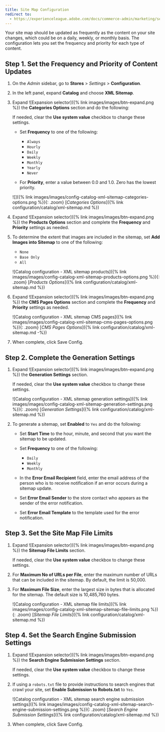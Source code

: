```yaml
---
title: Site Map Configuration
redirect to:
  - https://experienceleague.adobe.com/docs/commerce-admin/marketing/seo/sitemap-xml.html
---
```


Your site map should be updated as frequently as the content on your site changes, which could be on a daily, weekly, or monthly basis. The configuration lets you set the frequency and priority for each type of content.

## Step 1. Set the Frequency and Priority of Content Updates

1. On the _Admin_ sidebar, go to **Stores** > _Settings_ > **Configuration**.

1. In the left panel, expand **Catalog** and choose **XML Sitemap**.

1. Expand ![Expansion selector]({% link images/images/btn-expand.png %}) the **Categories Options** section and do the following:

    If needed, clear the **Use system value** checkbox to change these settings.

   - Set **Frequency** to one of the following:

      - `Always`
      - `Hourly`
      - `Daily`
      - `Weekly`
      - `Monthly`
      - `Yearly`
      - `Never`

   - For **Priority**, enter a value between 0.0 and 1.0. Zero has the lowest priority.

    ![]({% link images/images/config-catalog-xml-sitemap-categories-options.png %}){: .zoom}
    [_Categories Options_]({% link configuration/catalog/xml-sitemap.md %})

1. Expand ![Expansion selector]({% link images/images/btn-expand.png %}) the **Products Options** section and complete the **Frequency** and **Priority** settings as needed.

1. To determine the extent that images are included in the sitemap, set **Add Images into Sitemap** to one of the following:

   - `None`
   - `Base Only`
   - `All`

    ![Catalog configuration - XML sitemap products]({% link images/images/config-catalog-xml-sitemap-products-options.png %}){: .zoom}
    [_Products Options_]({% link configuration/catalog/xml-sitemap.md %})

1. Expand ![Expansion selector]({% link images/images/btn-expand.png %}) the **CMS Pages Options** section and complete the **Frequency** and **Priority** settings as needed.

    ![Catalog configuration - XML sitemap CMS pages]({% link images/images/config-catalog-xml-sitemap-cms-pages-options.png %}){: .zoom}
    [_CMS Pages Options_]({% link configuration/catalog/xml-sitemap.md -%})

1. When complete, click <span class="btn">Save Config</span>.

## Step 2. Complete the Generation Settings

1. Expand ![Expansion selector]({% link images/images/btn-expand.png %}) the **Generation Settings** section.

     If needed, clear the **Use system value** checkbox to change these settings.

    ![Catalog configuration - XML sitemap generation settings]({% link images/images/config-catalog-xml-sitemap-generation-settings.png %}){: .zoom}
    [_Generation Settings_]({% link configuration/catalog/xml-sitemap.md %})

1. To generate a sitemap, set **Enabled** to `Yes` and do the following:

   - Set **Start Time** to the hour, minute, and second that you want the sitemap to be updated.

   - Set **Frequency** to one of the following:

      - `Daily`
      - `Weekly`
      - `Monthly`

   - In the **Error Email Recipient** field, enter the email address of the person who is to receive notification if an error occurs during a sitemap update.

   - Set **Error Email Sender** to the store contact who appears as the sender of the error notification.

   - Set **Error Email Template** to the template used for the error notification.

## Step 3. Set the Site Map File Limits

1. Expand ![Expansion selector]({% link images/images/btn-expand.png %}) the **Sitemap File Limits** section.

   If needed, clear the **Use system value** checkbox to change these settings.

1. For **Maximum No of URLs per File**, enter the maximum number of URLs that can be included in the sitemap. By default, the limit is 50,000.

1. For **Maximum File Size**, enter the largest size in bytes that is allocated for the sitemap. The default size is 10,485,760 bytes.

    ![Catalog configuration - XML sitemap file limits]({% link images/images/config-catalog-xml-sitemap-sitemap-file-limits.png %}){: .zoom}
    [_Sitemap File Limits_]({% link configuration/catalog/xml-sitemap.md %})

## Step 4. Set the Search Engine Submission Settings

1. Expand ![Expansion selector]({% link images/images/btn-expand.png %}) the **Search Engine Submission Settings** section.

    If needed, clear the **Use system value** checkbox to change these settings.

1. If using a `robots.txt` file to provide instructions to search engines that crawl your site, set **Enable Submission to Robots.txt** to `Yes`.

    ![Catalog configuration - XML sitemap search engine submission settings]({% link images/images/config-catalog-xml-sitemap-search-engine-submission-settings.png %}){: .zoom}
    [_Search Engine Submission Settings_]({% link configuration/catalog/xml-sitemap.md %})

1. When complete, click <span class="btn">Save Config</span>.
